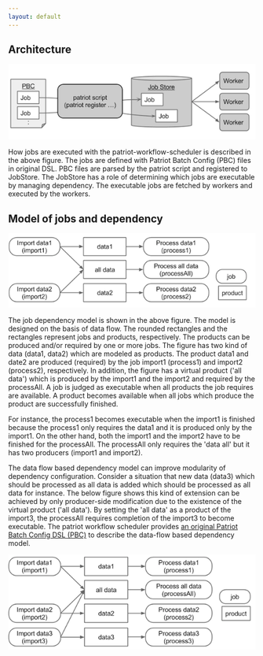 ```yaml
---
layout: default
---
```

## Architecture

![Architecture](images/arch.png)

How jobs are executed with the patriot-workflow-scheduler is described
in the above figure.  The jobs are defined with Patriot Batch Config
(PBC) files in original DSL.  PBC files are parsed by the patriot
script and registered to JobStore.  The JobStore has a role of
determining which jobs are executable by managing dependency.  The
executable jobs are fetched by workers and executed by the workers.

## Model of jobs and dependency

![Architecture](images/depmodel.png)

The job dependency model is shown in the above figure.  The model is
designed on the basis of data flow.  The rounded rectangles and the
rectangles represent jobs and products, respectively.  The products
can be produced and/or required by one or more jobs.  The figure has
two kind of data (data1, data2) which are modeled as products.  The
product data1 and date2 are produced (required) by the job import1
(process1) and import2 (process2), respectively.  In addition, the
figure has a virtual product ('all data') which is produced by the
import1 and the import2 and required by the processAll.  A job is
judged as executable when all products the job requires are available.
A product becomes available when all jobs which produce the product
are successfully finished.

For instance, the process1 becomes executable when the import1 is
finished because the process1 only requires the data1 and it is
produced only by the import1.  On the other hand, both the import1 and
the import2 have to be finished for the processAll.  The processAll
only requires the 'data all' but it has two producers (import1 and
import2).

The data flow based dependency model can improve modularity of
dependency configuration.  Consider a situation that new data (data3)
which should be processed as all data is added which should be
processed as all data for instance.  The below figure shows this kind
of extension can be achieved by only producer-side modification due to
the existence of the virtual product ('all data').  By setting the
'all data' as a product of the import3, the processAll requires
completion of the import3 to become executable.  The patriot workflow
scheduler provides [an original Patriot Batch Config DSL
(PBC)](pbc.html) to describe the data-flow based dependency model.

![Architecture](images/depmodel2.png)

